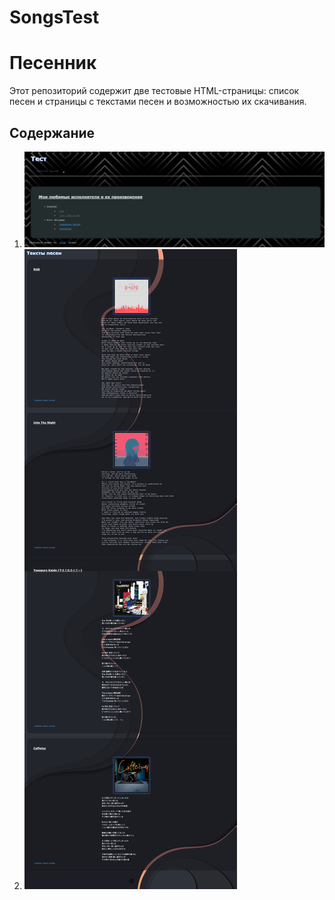 # SongsTest

# Песенник

Этот репозиторий содержит две тестовые HTML-страницы: список песен и страницы с текстами песен и возможностью их скачивания.

## Содержание

1. ![Страница со списком песен](https://github.com/SJana0/SongsTest/blob/main/project/preview1.png)
2. ![Страница с текстами песен](https://github.com/SJana0/SongsTest/blob/main/project/preview2.png)
